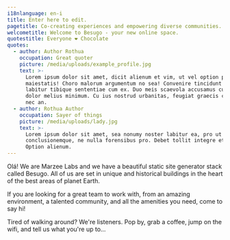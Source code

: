 ```yaml
---
i18nlanguage: en-i
title: Enter here to edit.
pagetitle: Co-creating experiences and empowering diverse communities.
welcometitle: Welcome to Besugo - your new online space.
quotestitle: Everyone ❤ Chocolate
quotes:
  - author: Author Rothua
    occupation: Great quoter
    picture: /media/uploads/example_profile.jpg
    text: >-
      Lorem ipsum dolor sit amet, dicit alienum et vim, ut vel option persecuti
      maiestatis! Choro malorum argumentum no sea! Convenire tincidunt no his,
      labitur tibique sententiae cum ex. Duo meis scaevola accusamus cu, pri et
      dolor melius minimum. Cu ius nostrud urbanitas, feugiat graecis convenire
      nec an.
  - author: Rothua Author
    occupation: Sayer of things
    picture: /media/uploads/lady.jpg
    text: >-
      Lorem ipsum dolor sit amet, sea nonumy noster labitur ea, pro ut commodo
      conclusionemque, ne nulla forensibus pro. Debet tollit integre et est.
      Option alienum.
---
```

Olá! We are Marzee Labs and we have a beautiful static site generator stack called Besugo. All of us are set in unique and historical buildings in the heart of the best areas of planet Earth.



If you are looking for a great team to work with, from an amazing environment, a talented community, and all the amenities you need, come to say hi!



Tired of walking around? We're listeners. Pop by, grab a coffee, jump on the wifi, and tell us what you're up to...
